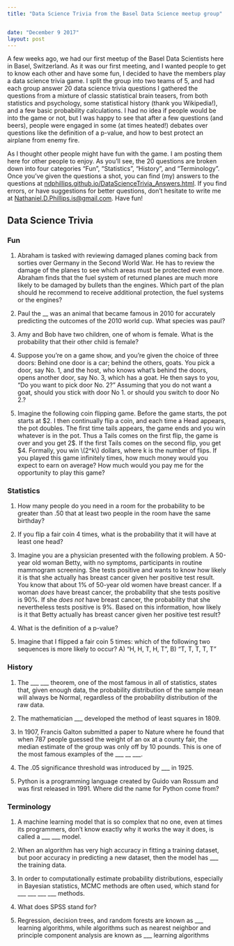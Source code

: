 ```yaml
---
title: "Data Science Trivia from the Basel Data Science meetup group"


date: "December 9 2017"
layout: post
---
```



<section class="main-content">
<p>A few weeks ago, we had our first meetup of the Basel Data Scientists here in Basel, Switzerland. As it was our first meeting, and I wanted people to get to know each other and have some fun, I decided to have the members play a data science trivia game. I split the group into two teams of 5, and had each group answer 20 data science trivia questions I gathered the questions from a mixture of classic statistical brain teasers, from both statistics and psychology, some statistical history (thank you Wikipedia!), and a few basic probability calculations. I had no idea if people would be into the game or not, but I was happy to see that after a few questions (and beers), people were engaged in some (at times heated!) debates over questions like the definition of a p-value, and how to best protect an airplane from enemy fire.</p>
<p>As I thought other people might have fun with the game. I am posting them here for other people to enjoy. As you’ll see, the 20 questions are broken down into four categories “Fun”, “Statistics”, “History”, and “Terminology”. Once you’ve given the questions a shot, you can find (my) answers to the questions at <a href="ndphillips.github.io/DataScienceTrivia_Answers.html" class="uri">ndphillips.github.io/DataScienceTrivia_Answers.html</a>. If you find errors, or have suggestions for better questions, don’t hesitate to write me at <a href="mailto:Nathaniel.D.Phillips.is@gmail.com">Nathaniel.D.Phillips.is@gmail.com</a>. Have fun!</p>
<div id="data-science-trivia" class="section level1">
<h1>Data Science Trivia</h1>
<div id="fun" class="section level3">
<h3>Fun</h3>
<ol style="list-style-type: decimal">
<li><p>Abraham is tasked with reviewing damaged planes coming back from sorties over Germany in the Second World War. He has to review the damage of the planes to see which areas must be protected even more. Abraham finds that the fuel system of returned planes are much more likely to be damaged by bullets than the engines. Which part of the plan should he recommend to receive additional protection, the fuel systems or the engines? </p></li>
<li><p>Paul the __ was an animal that became famous in 2010 for accurately predicting the outcomes of the 2010 world cup. What species was paul? </p></li>
<li><p>Amy and Bob have two children, one of whom is female. What is the probability that their other child is female? </p></li>
<li><p>Suppose you’re on a game show, and you’re given the choice of three doors: Behind one door is a car; behind the others, goats. You pick a door, say No. 1, and the host, who knows what’s behind the doors, opens another door, say No. 3, which has a goat. He then says to you, “Do you want to pick door No. 2?” Assuming that you do not want a goat, should you stick with door No 1. or should you switch to door No 2.? </p></li>
<li><p>Imagine the following coin flipping game. Before the game starts, the pot starts at $2. I then continually flip a coin, and each time a Head appears, the pot doubles. The first time tails appears, the game ends and you win whatever is in the pot. Thus a Tails comes on the first flip, the game is over and you get 2$. If the first Tails comes on the second flip, you get $4. Formally, you win <span class="math inline">\(2^k\)</span> dollars, where k is the number of flips. If you played this game infinitely times, how much money would you expect to earn on average? How much would you pay me for the opportunity to play this game?</p></li>
</ol>

</div>
<div id="statistics" class="section level3">
<h3>Statistics</h3>
<ol style="list-style-type: decimal">
<li><p>How many people do you need in a room for the probability to be greater than .50 that at least two people in the room have the same birthday? </p></li>
<li><p>If you flip a fair coin 4 times, what is the probability that it will have at least one head?</p></li>
</ol>

<ol start="3" style="list-style-type: decimal">
<li>Imagine you are a physician presented with the following problem. A 50-year old woman Betty, with no symptoms, participants in routine mammogram screening. She tests positive and wants to know how likely it is that she actually has breast cancer given her positive test result. You know that about 1% of 50-year old women have breast cancer. If a woman <em>does</em> have breast cancer, the probability that she tests positive is 90%. If she <em>does not</em> have breast cancer, the probability that she nevertheless tests positive is 9%. Based on this information, how likely is it that Betty actually has breast cancer given her positive test result?</li>
</ol>

<ol start="4" style="list-style-type: decimal">
<li>What is the definition of a p-value?</li>
</ol>

<ol start="5" style="list-style-type: decimal">
<li>Imagine that I flipped a fair coin 5 times: which of the following two sequences is more likely to occur? A) “H, H, T, H, T”, B) “T, T, T, T, T” </li>
</ol>

</div>
<div id="history" class="section level3">
<h3>History</h3>
<ol style="list-style-type: decimal">
<li>The ___ ___ theorem, one of the most famous in all of statistics, states that, given enough data, the probability distribution of the sample mean will always be Normal, regardless of the probability distribution of the raw data.</li>
</ol>

<ol start="2" style="list-style-type: decimal">
<li><p>The mathematician ___ developed the method of least squares in 1809. </p></li>
<li><p>In 1907, Francis Galton submitted a paper to Nature where he found that when 787 people guessed the weight of an ox at a county fair, the median estimate of the group was only off by 10 pounds. This is one of the most famous examples of the ___ __ ___. </p></li>
<li><p>The .05 significance threshold was introduced by ___ in 1925. </p></li>
<li><p>Python is a programming language created by Guido van Rossum and was first released in 1991. Where did the name for Python come from? </p></li>
</ol>

</div>
<div id="terminology" class="section level3">
<h3>Terminology</h3>
<ol style="list-style-type: decimal">
<li><p>A machine learning model that is so complex that no one, even at times its programmers, don’t know exactly why it works the way it does, is called a ___ ___ model. </p></li>
<li><p>When an algorithm has very high accuracy in fitting a training dataset, but poor accuracy in predicting a new dataset, then the model has ___ the training data. </p></li>
<li><p>In order to computationally estimate probability distributions, especially in Bayesian statistics, MCMC methods are often used, which stand for ___ ___ ___ ___ methods. </p></li>
<li><p>What does SPSS stand for? </p></li>
<li><p>Regression, decision trees, and random forests are known as ___ learning algorithms, while algorithms such as nearest neighbor and principle component analysis are known as ___ learning algorithms</p></li>
</ol>

</div>
</div>
</section>
